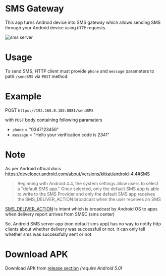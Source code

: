 # SMS Gateway
This app turns Android device into SMS gateway which allows sending SMS through your Android device using `HTTP` requests.

![sms server](https://user-images.githubusercontent.com/35717992/144476637-ff9c0ed0-934c-4a0f-8004-c9b0dfc2e783.gif)


# Usage
To send SMS, HTTP client must provide `phone` and `message` parameters to path `/sendSMS` via `POST` method

# Example
POST `https://192.168.0.102:8081/sendSMS`

with `POST` body containing following paramaters

 * `phone` = "0347123456"
 * `message` = "Hello your verification code is 2341"       

# Note
As per Android offical docs https://developer.android.com/about/versions/kitkat/android-4.4#SMS 
>Beginning with Android 4.4, the system settings allow users to select a "default SMS app." Once selected, only the default SMS app is able to write to the SMS Provider and only the default SMS app receives the SMS_DELIVER_ACTION broadcast when the user receives an SMS

[SMS_DELIVER_ACTION](https://developer.android.com/reference/android/provider/Telephony.Sms.Intents#SMS_DELIVER_ACTION) is intent which is broadcast by Android OS to apps when delivery report arrives from SMSC (sms center)

So, Android SMS server app (non default sms app) has no way to notify http clients about whether delivery was successfull or not. It can only tell whether sms was successfully sent or not. 


# Download APK
Download APK from [release section](https://github.com/umer0586/AndroidSMSServer/releases) *(require Android 5.0)*
